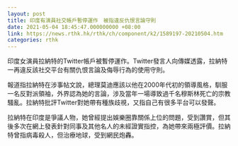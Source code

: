 ```yaml
---
layout: post
title: 印度有演員社交帳戶暫停運作　被指違反仇恨言論守則
date: 2021-05-04 18:45:47.000000000 +08:00
link: https://news.rthk.hk/rthk/ch/component/k2/1589197-20210504.htm
categories: rthk
---
```


印度女演員拉納特的Twitter帳戶被暫停運作。Twitter發言人向傳媒透露，拉納特一再違反該社交平台有關仇恨言論及侮辱行為的使用守則。

報道指拉納特在涉事帖文說，總理莫迪應該以他在2000年代初的領導風格，馴服一名反對派領袖，外界認為她的言論，涉及當年一場導致過千名穆斯林死亡的宗教騷亂。拉納特批評Twitter對她帶有種族歧視，又指自己有很多平台可以發聲。

拉納特在印度是爭議人物，她曾經提出娛樂圈靠關係上位的問題，受到讚賞，但其後多次在網上發表針對同事及其他名人的未經證實指控，為她帶來兩極評價。拉納特曾指病毒殺人，但治療地球，受到網民炮轟。
